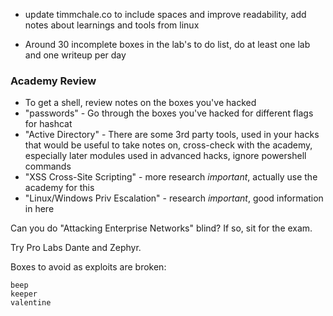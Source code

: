 - update timmchale.co to include spaces and improve readability, add notes about learnings and tools from linux

- Around 30 incomplete boxes in the lab's to do list, do at least one lab and one writeup per day

### Academy Review

- To get a shell, review notes on the boxes you've hacked
- "passwords" - Go through the boxes you've hacked for different flags for hashcat
- "Active Directory" - There are some 3rd party tools, used in your hacks that would be useful to take notes on, cross-check with the academy, especially later modules used in advanced hacks, ignore powershell commands
- "XSS Cross-Site Scripting" - more research *important*, actually use the academy for this
- "Linux/Windows Priv Escalation" - research *important*, good information in here

Can you do "Attacking Enterprise Networks" blind? If so, sit for the exam.

Try Pro Labs Dante and Zephyr.

Boxes to avoid as exploits are broken:
```
beep
keeper
valentine
```